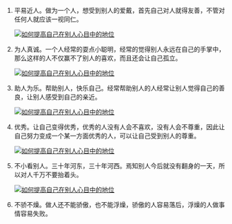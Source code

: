 1.  平易近人。做为一个人，想受到别人的爱戴，首先自己对人就得友善，不管对任何人就应该一视同仁。

     [![如何提高自己在别人心目中的地位](http://h.hiphotos.baidu.com/exp/w=500/sign=bffada058218367aad897fdd1e728b68/279759ee3d6d55fbbd50610a69224f4a20a4dd03.jpg)](http://jingyan.baidu.com/album/0320e2c1cc85031b87507b90.html?picindex=2)

2.  为人真诚。一个人经常的耍点小聪明，经常的觉得别人永远在自己的手掌中，那么这样的人不仅赢不了别人的喜欢，而且还会让自己孤立。

     [![如何提高自己在别人心目中的地位](http://e.hiphotos.baidu.com/exp/w=500/sign=4a923f890e7b02080cc93fe152d8f25f/f7246b600c338744cf6c3850550fd9f9d72aa074.jpg)](http://jingyan.baidu.com/album/0320e2c1cc85031b87507b90.html?picindex=3)

3.  助人为乐。帮助别人，快乐自己。经常帮助别人的人经常让别人觉得自己的善良，让别人感受到自己的亲近。

     [![如何提高自己在别人心目中的地位](http://d.hiphotos.baidu.com/exp/w=500/sign=92e836d232d3d539c13d0fc30a87e927/7aec54e736d12f2ee23ab84c4bc2d562853568da.jpg)](http://jingyan.baidu.com/album/0320e2c1cc85031b87507b90.html?picindex=4)

4.  优秀。让自己变得优秀，优秀的人没有人会不喜欢，没有人会不尊重，因此让自己努力变成一个某一方面优秀的人，可以让自己受到别人的尊重。

     [![如何提高自己在别人心目中的地位](http://f.hiphotos.baidu.com/exp/w=500/sign=1b1aa99ebd014a90813e46bd99773971/a8ec8a13632762d0f20eb293a4ec08fa513dc6ed.jpg)](http://jingyan.baidu.com/album/0320e2c1cc85031b87507b90.html?picindex=5)

5.  不小看别人。三十年河东，三十年河西。焉知别人今后就没有翻身的一天，所以对人千万不要抬着头。

     [![如何提高自己在别人心目中的地位](http://g.hiphotos.baidu.com/exp/w=500/sign=82ac0b28309b033b2c88fcda25cf3620/8c1001e93901213fee8858f050e736d12f2e9566.jpg)](http://jingyan.baidu.com/album/0320e2c1cc85031b87507b90.html?picindex=6)

6.  不骄不燥。做人还不能骄傲，也不能浮燥，骄傲的人容易落后，浮燥的人做事情容易失败。
